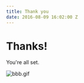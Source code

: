 ```yaml
---
title: Thank you
date: 2016-08-09 16:02:00 Z
---
```


# Thanks!

You're all set.

![bbb.gif](/uploads/bbb.gif)